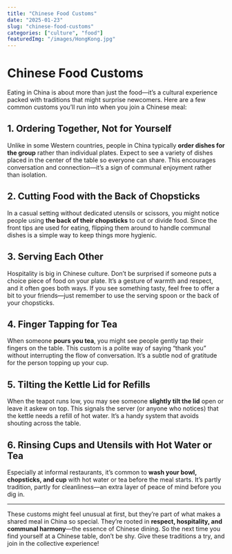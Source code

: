 ```yaml
---
title: "Chinese Food Customs"
date: "2025-01-23"
slug: "chinese-food-customs"
categories: ["culture", "food"]
featuredImg: "/images/HongKong.jpg"
---
```


# Chinese Food Customs

Eating in China is about more than just the food—it’s a cultural experience packed with traditions that might surprise newcomers. Here are a few common customs you’ll run into when you join a Chinese meal:

## 1. Ordering Together, Not for Yourself
Unlike in some Western countries, people in China typically **order dishes for the group** rather than individual plates. Expect to see a variety of dishes placed in the center of the table so everyone can share. This encourages conversation and connection—it’s a sign of communal enjoyment rather than isolation.

## 2. Cutting Food with the Back of Chopsticks
In a casual setting without dedicated utensils or scissors, you might notice people using **the back of their chopsticks** to cut or divide food. Since the front tips are used for eating, flipping them around to handle communal dishes is a simple way to keep things more hygienic.

## 3. Serving Each Other
Hospitality is big in Chinese culture. Don’t be surprised if someone puts a choice piece of food on your plate. It’s a gesture of warmth and respect, and it often goes both ways. If you see something tasty, feel free to offer a bit to your friends—just remember to use the serving spoon or the back of your chopsticks.

## 4. Finger Tapping for Tea
When someone **pours you tea**, you might see people gently tap their fingers on the table. This custom is a polite way of saying “thank you” without interrupting the flow of conversation. It’s a subtle nod of gratitude for the person topping up your cup.

## 5. Tilting the Kettle Lid for Refills
When the teapot runs low, you may see someone **slightly tilt the lid** open or leave it askew on top. This signals the server (or anyone who notices) that the kettle needs a refill of hot water. It’s a handy system that avoids shouting across the table.

## 6. Rinsing Cups and Utensils with Hot Water or Tea
Especially at informal restaurants, it’s common to **wash your bowl, chopsticks, and cup** with hot water or tea before the meal starts. It’s partly tradition, partly for cleanliness—an extra layer of peace of mind before you dig in.

---

These customs might feel unusual at first, but they’re part of what makes a shared meal in China so special. They’re rooted in **respect, hospitality, and communal harmony**—the essence of Chinese dining. So the next time you find yourself at a Chinese table, don’t be shy. Give these traditions a try, and join in the collective experience!